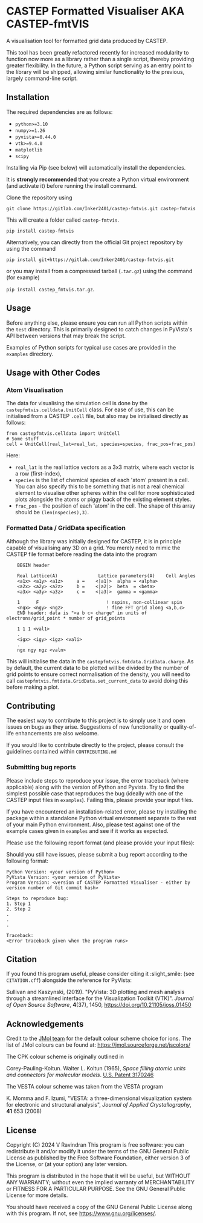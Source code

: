 # CASTEP Formatted Visualiser AKA CASTEP-fmtVIS

A visualisation tool for formatted grid data produced by CASTEP.

This tool has been greatly refactored recently for increased modularity to function now more as a library rather than
a single script, thereby providing greater flexibility.
In the future, a Python script serving as an entry point to the library will be shipped, allowing similar functionality
to the previous, largely command-line script.

## Installation
The required dependencies are as follows:
- `python>=3.10`
- `numpy>=1.26`
- `pyvista>=0.44.0`
-  `vtk>=9.4.0`
- `matplotlib`
- `scipy`

Installing via Pip (see below) will automatically install the dependencies.

It is **strongly recommended** that you create a Python virtual environment (and activate it) before
running the install command.

Clone the repository using

```git clone https://gitlab.com/Inker2401/castep-fmtvis.git castep-fmtvis```

This will create a folder called `castep-fmtvis`.

```pip install castep-fmtvis```

Alternatively, you can directly from the official Git project repository by using the command

```pip install git+https://gitlab.com/Inker2401/castep-fmtvis.git```

or you may install from a compressed tarball (`.tar.gz`) using the command (for example)

```pip install castep_fmtvis.tar.gz```.

## Usage
Before anything else, please ensure you can run all Python scripts within the `test` directory.
This is primarily designed to catch changes in PyVista's API between versions that may break the script.

Examples of Python scripts for typical use cases are provided in the `examples` directory.

## Usage with Other Codes
### Atom Visualisation
The data for visualising the simulation cell is done by the `castepfmtvis.celldata.UnitCell` class.
For ease of use, this can be initialised from a CASTEP `.cell` file, but also may be initialised directly as follows:
```
from castepfmtvis.celldata import UnitCell
# Some stuff
cell = UnitCell(real_lat=real_lat, species=species, frac_pos=frac_pos)
```
Here:
- `real_lat` is the real lattice vectors as a 3x3 matrix, where each vector is a row (first-index),
- `species` is the list of chemical species of each 'atom' present in a cell.
   You can also specify this to be something that is not a real chemical element to visualise other spheres within the cell for more sophisticated plots alongside the atoms
   or piggy back of the existing element styles.
-  `frac_pos` - the position of each 'atom' in the cell. The shape of this array should be `(len(nspecies),3)`.

### Formatted Data / GridData specification
Although the library was initially designed for CASTEP, it is in principle capable of visualising any 3D on a grid.
You merely need to mimic the CASTEP file format before reading the data into the program
```
    BEGIN header

    Real Lattice(A)               Lattice parameters(A)    Cell Angles
    <a1x> <a1y> <a1z>     a =    <|a1|>  alpha = <alpha>
    <a2x> <a2y> <a2z>     b =    <|a2|>  beta  = <beta>
    <a3x> <a3y> <a3z>     c =    <|a3|>  gamma = <gamma>

    1      F                         ! nspins, non-collinear spin
    <ngx> <ngy> <ngz>                ! fine FFT grid along <a,b,c>
    END header: data is "<a b c> charge" in units of electrons/grid_point * number of grid_points

    1 1 1 <val1>
    .
    <igx> <igy> <igz> <vali>
    .
    ngx ngy ngz <valn>
```
This will initialise the data in the `castepfmtvis.fmtdata.GridData.charge`.
As by default, the current data to be plotted will be divided by the number of grid points to ensure correct normalisation of the density,
you will need to call `castepfmtvis.fmtdata.GridData.set_current_data` to avoid doing this before making a plot.

## Contributing
The easiest way to contribute to this project is to simply use it and open issues on bugs as they arise.
Suggestions of new functionality or quality-of-life enhancements are also welcome.

If you would like to contribute directly to the project, please consult the guidelines contained within `CONTRIBUTING.md`

### Submitting bug reports
Please include steps to reproduce your issue, the error traceback (where applicable) along with the version of Python and Pyvista.
Try to find the simplest possible case that reproduces the bug (ideally with one of the CASTEP input files in `examples`).
Failing this, please provide your input files.

If you have encountered an installation-related error,
please try installing the package within a standalone Python virtual environment separate to the rest of your main Python environment.
Also, please test against one of the example cases given in `examples` and see if it works as expected.

Please use the following report format (and please provide your input files):

Should you still have issues, please submit a bug report according to the following format:

```
Python Version: <your version of Python>
PyVista Version: <your version of PyVista>
Program Version: <version of CASTEP Formatted Visualiser - either by version number of Git commit hash>

Steps to reproduce bug:
1. Step 1
2. Step 2
.
.
.

Traceback:
<Error traceback given when the program runs>
```

## Citation
If you found this program useful, please consider citing it :slight_smile: (see `CITATION.cff`) alongside the reference for PyVista:

Sullivan and Kaszynski, (2019). "PyVista: 3D plotting and mesh analysis through a streamlined interface for the Visualization Toolkit (VTK)". _Journal of Open Source Software_, **4**(37), 1450, https://doi.org/10.21105/joss.01450


## Acknowledgements
Credit to the [JMol team](https://jmol.sourceforge.net/) for the default colour scheme choice for ions.
The list of JMol colours can be found at: <https://jmol.sourceforge.net/jscolors/>

The CPK colour scheme is originally outlined in

Corey-Pauling-Koltun. Walter L. Koltun (1965), _Space filling atomic units and connectors for molecular models_. [U.S. Patent 3170246](https://patents.google.com/patent/US3170246)

The VESTA colour scheme was taken from the VESTA program

K. Momma and F. Izumi, "VESTA: a three-dimensional visualization system for electronic and structural analysis", _Journal of Applied Crystallography_, **41** 653 (2008)

## License
Copyright (C) 2024 V Ravindran
This program is free software: you can redistribute it and/or modify it under the terms of the GNU General Public License as published by
the Free Software Foundation, either version 3 of the License, or (at your option) any later version.

This program is distributed in the hope that it will be useful, but WITHOUT ANY WARRANTY; without even the implied warranty of MERCHANTABILITY or FITNESS FOR A PARTICULAR PURPOSE.
See the GNU General Public License for more details.

You should have received a copy of the GNU General Public License
along with this program.  If not, see <https://www.gnu.org/licenses/>.
